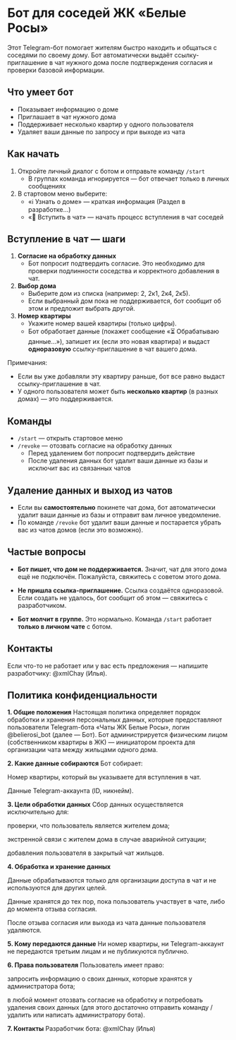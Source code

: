# Бот для соседей ЖК «Белые Росы»

Этот Telegram-бот помогает жителям быстро находить и общаться с соседями по своему дому. Бот автоматически выдаёт ссылку-приглашение в чат нужного дома после подтверждения согласия и проверки базовой информации.

## Что умеет бот
- Показывает информацию о доме
- Приглашает в чат нужного дома
- Поддерживает несколько квартир у одного пользователя
- Удаляет ваши данные по запросу и при выходе из чата

## Как начать
1. Откройте личный диалог с ботом и отправьте команду `/start`
   - В группах команда игнорируется — бот отвечает только в личных сообщениях
2. В стартовом меню выберите:
   - «ℹ️ Узнать о доме» — краткая информация (Раздел в разработке...)
   - «💬 Вступить в чат» — начать процесс вступления в чат соседей

## Вступление в чат — шаги
1. **Согласие на обработку данных**
   - Бот попросит подтвердить согласие. Это необходимо для проверки подлинности соседства и корректного добавления в чат.
2. **Выбор дома**
   - Выберите дом из списка (например: 2, 2к1, 2к4, 2к5).
   - Если выбранный дом пока не поддерживается, бот сообщит об этом и предложит выбрать другой.
3. **Номер квартиры**
   - Укажите номер вашей квартиры (только цифры).
   - Бот обработает данные (покажет сообщение «⏳ Обрабатываю данные…»), запишет их (если это новая квартира) и выдаст **одноразовую** ссылку-приглашение в чат вашего дома.

Примечания:
- Если вы уже добавляли эту квартиру раньше, бот все равно выдаст ссылку-приглашение в чат.
- У одного пользователя может быть **несколько квартир** (в разных домах) — это поддерживается.

## Команды
- `/start` — открыть стартовое меню
- `/revoke` — отозвать согласие на обработку данных
  - Перед удалением бот попросит подтвердить действие
  - После удаления данных бот удалит ваши данные из базы и исключит вас из связанных чатов

## Удаление данных и выход из чатов
- Если вы **самостоятельно** покинете чат дома, бот автоматически удалит ваши данные из базы и отправит вам личное уведомление.
- По команде `/revoke` бот удалит ваши данные и постарается убрать вас из чатов домов (если это возможно).

## Частые вопросы
- **Бот пишет, что дом не поддерживается.**
  Значит, чат для этого дома ещё не подключён. Пожалуйста, свяжитесь с советом этого дома.

- **Не пришла ссылка-приглашение.**
  Ссылка создаётся одноразовой. Если создать не удалось, бот сообщит об этом — свяжитесь с разработчиком.

- **Бот молчит в группе.**
  Это нормально. Команда `/start` работает **только в личном чате** с ботом.

## Контакты
Если что-то не работает или у вас есть предложения — напишите разработчику: @xmlChay (Илья).

## Политика конфиденциальности
**1. Общие положения**
Настоящая политика определяет порядок обработки и хранения персональных данных, которые предоставляют пользователи Telegram-бота «Чаты ЖК Белые Росы», логин @belierosi_bot (далее — Бот). Бот администрируется физическим лицом (собственником квартиры в ЖК) — инициатором проекта для организации чата между жильцами одного дома.

**2. Какие данные собираются**
Бот собирает:

Номер квартиры, который вы указываете для вступления в чат.

Данные Telegram-аккаунта (ID, никнейм).

**3. Цели обработки данных**
Сбор данных осуществляется исключительно для:

проверки, что пользователь является жителем дома;

экстренной связи с жителем дома в случае аварийной ситуации;

добавления пользователя в закрытый чат жильцов.

**4. Обработка и хранение данных**

Данные обрабатываются только для организации доступа в чат и не используются для других целей.

Данные хранятся до тех пор, пока пользователь участвует в чате, либо до момента отзыва согласия.

После отзыва согласия или выхода из чата данные пользователя удаляются.

**5. Кому передаются данные**
Ни номер квартиры, ни Telegram-аккаунт не передаются третьим лицам и не публикуются публично.

**6. Права пользователя**
Пользователь имеет право:

запросить информацию о своих данных, которые хранятся у администратора бота;

в любой момент отозвать согласие на обработку и потребовать удаления своих данных (для этого достаточно отправить команду /удалить или написать администратору бота).

**7. Контакты**
Разработчик бота: @xmlChay (Илья)
